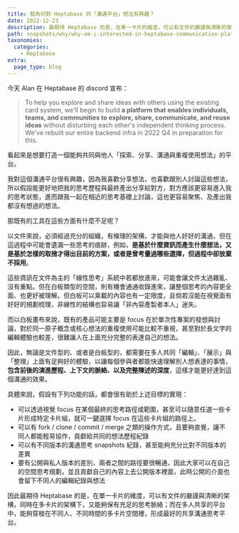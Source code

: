 ```yaml
---
title: 我為何對 Heptabase 的「溝通平台」想法有興趣？
date: 2022-12-23
description: 最期待 Heptabase 的是，在單一卡片的維度，可以有文件的嚴謹與清晰的架構，同時在多卡片的架構下，又能夠保有充足的思考脈絡；而在多人共享的平台中，能夠穿梭在不同人、不同時間的多卡片空間裡，形成最好的共享溝通思考平台。
path: snapshots/why/why-am-i-interested-in-heptabase-communication-platform
taxonomies:
  categories: 
    - Heptabase
extra:
  page_type: blog
---
```


今天 Alan 在 Heptabase 的 discord 宣布：

> To help you explore and share ideas with others using the existing card system, we'll begin to build **a platform that enables individuals, teams, and communities to explore, share, communicate, and reuse ideas** without disturbing each other's independent thinking process. We've rebuilt our entire backend infra in 2022 Q4 in preparation for this.

看起來是想要打造一個能夠共同與他人「探索、分享、溝通與重複使用想法」的平台。

我對這個溝通平台很有興趣，因為我喜歡分享想法，也喜歡跟別人討論這些想法，所以假設能更好地把我的思考歷程與最終產出分享給對方，對方應該更容易進入我的思考狀態，進而跟我一起在相近的思考基礎上討論，這也更容易聚焦、及產出我都沒有想過的想法。

那既有的工具在這些方面有什麼不足呢？

以文件來說，必須經過充分的組織，有條理的架構，才能與他人好好的溝通，但在這過程中可能會遺漏一些思考的痕跡，例如，**是基於什麼資訊而產生什麼想法，又是基於怎樣的取捨才得出目前的方案，或者是曾考量過哪些選擇，但過程中卻放棄不採用**。

這些資訊在文件為主的「線性思考」系統中若都放進來，可能會讓文件太過雜亂、沒有重點。但在白板類型的空間，則有機會通通收錄進來，讓整個思考的內容更全面、也更好被理解。但白板可以乘載的內容也有一定限度，且倘若沒能在視覺面有好好的規劃梳理，非線性的結構也容易讓「非內容產製者本人」迷失。

而以白板畫布來說，既有的產品可能主要是 focus 在於單次性專案的發想與討論，對於同一原子概念或核心想法的重複使用可能比較不重視，甚至對於長文字的編輯體驗也較差，很難讓人在上面充分完整的表達自己的想法。

因此，無論是文件型的、或者是白板型的，都需要在多人共同「編輯」、「展示」與「整理」上面有足夠好的體驗，以讓每個參與者都能快速理解別人想表達的事情，**包含前後的演進歷程、上下文的脈絡、以及完整陳述的深度**，這樣才能更好達到這個溝通的效果。

具體來說，假設有下列功能的話，都會很有助於上述目標的實現：

- 可以透過視覺 focus 在某個最終的思考路徑或範圍，甚至可以隨意任選一些卡片形成特定卡片組，就可一鍵選擇 focus 在這些卡片組的路徑上。
- 可以有 fork / clone / commit / merge 之類的操作方式，且要夠直覺，讓不同人都能輕易協作，貢獻給共同的想法歷程紀錄
- 可以有不同版本的溝通思考 snapshots 紀錄，甚至能夠充分比對不同版本的差異
- 要有公開與私人版本的差別，兩者之間的路徑要很暢通，因此大家可以在自己的空間思考規劃，並且貢獻自己的內容上去公開版本裡面，此時公開的介面也會留下不同人的編輯紀錄與想法

因此最期待 Heptabase 的是，在單一卡片的維度，可以有文件的嚴謹與清晰的架構，同時在多卡片的架構下，又能夠保有充足的思考脈絡；而在多人共享的平台中，能夠穿梭在不同人、不同時間的多卡片空間裡，形成最好的共享溝通思考平台。